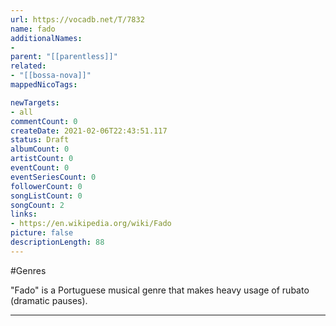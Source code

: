 ```yaml
---
url: https://vocadb.net/T/7832
name: fado
additionalNames: 
- 
parent: "[[parentless]]"
related:
- "[[bossa-nova]]"
mappedNicoTags:

newTargets:
- all
commentCount: 0
createDate: 2021-02-06T22:43:51.117
status: Draft
albumCount: 0
artistCount: 0
eventCount: 0
eventSeriesCount: 0
followerCount: 0
songListCount: 0
songCount: 2
links: 
- https://en.wikipedia.org/wiki/Fado
picture: false
descriptionLength: 88
---
```


#Genres

"Fado" is a Portuguese musical genre that makes heavy usage of rubato (dramatic pauses).

---

